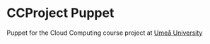 # CCProject Puppet
Puppet for the Cloud Computing course project at [Umeå University](http://www8.cs.umu.se/kurser/5DV131/VT15/) 
